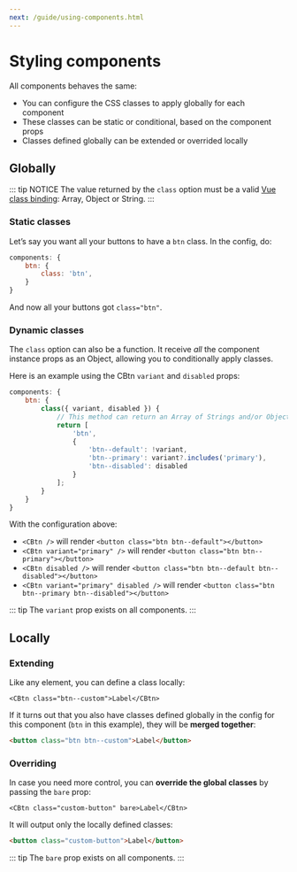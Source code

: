```yaml
---
next: /guide/using-components.html
---
```


# Styling components

All components behaves the same:

- You can configure the CSS classes to apply globally for each component
- These classes can be static or conditional, based on the component props
- Classes defined globally can be extended or overrided locally

## Globally

::: tip NOTICE
The value returned by the `class` option must be a valid [Vue class binding](https://v3.vuejs.org/guide/class-and-style.html#binding-html-classes): Array, Object or String.
:::

### Static classes

Let’s say you want all your buttons to have a `btn` class. In the config, do:

```js
components: {
    btn: {
        class: 'btn',
    }
}
```

And now all your buttons got `class="btn"`.

### Dynamic classes

The `class` option can also be a function. It receive _all_ the component instance props as an Object, allowing you to conditionally apply classes.

Here is an example using the CBtn `variant` and `disabled` props:

```js
components: {
    btn: {
        class({ variant, disabled }) {
            // This method can return an Array of Strings and/or Objects, an Object or a String.
            return [
                'btn',
                {
                    'btn--default': !variant,
                    'btn--primary': variant?.includes('primary'),
                    'btn--disabled': disabled
                }
            ];
        }
    }
}
```

With the configuration above:

- `<CBtn />` will render `<button class="btn btn--default"></button>`
- `<CBtn variant="primary" />` will render `<button class="btn btn--primary"></button>`
- `<CBtn disabled />` will render `<button class="btn btn--default btn--disabled"></button>`
- `<CBtn variant="primary" disabled />` will render `<button class="btn btn--primary btn--disabled"></button>`

::: tip
The `variant` prop exists on all components.
:::

## Locally

### Extending

Like any element, you can define a class locally:

```vue-html
<CBtn class="btn--custom">Label</CBtn>
```

If it turns out that you also have classes defined globally in the config for this component (`btn` in this example), they will be **merged together**:

```html
<button class="btn btn--custom">Label</button>
```

### Overriding

In case you need more control, you can **override the global classes** by passing the `bare` prop:

```vue-html
<CBtn class="custom-button" bare>Label</CBtn>
```

It will output only the locally defined classes:

```html
<button class="custom-button">Label</button>
```

::: tip
The `bare` prop exists on all components.
:::
